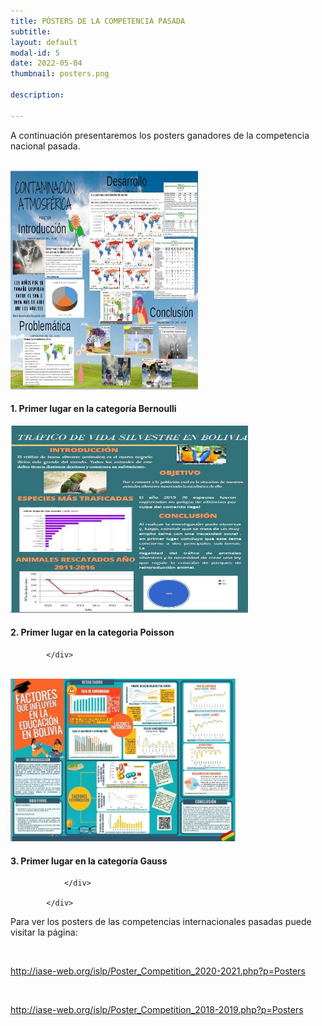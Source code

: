 ```yaml
---
title: PÓSTERS DE LA COMPETENCIA PASADA
subtitle: 
layout: default
modal-id: 5
date: 2022-05-04
thumbnail: posters.png

description: 

---
```


A continuación presentaremos los posters ganadores de la competencia nacional pasada.

<br>

 <div class="row text-left">
                <div class="col-md-6">
                    <img class="img-rounded img-responsibe" src="img/poster/1_Bernoulli_2020.jpg" alt="" width="300" height="350">
                    <h4 class="service-heading">1. Primer lugar en la categoría Bernoulli</h4>
                </div>
                <div class="col-md-6">
                    <img class="img-rounded img-responsibe" src="img/poster/1_Poisson_2020.jpg" alt="" width="380" height="300">
                    <h4 class="service-heading">2. Primer lugar en la categoria Poisson</h4>
                </div>
               
            </div>	
			
<br>

 <div class="row text-center">
                <div class="col-md-6">
                    <img class="img-rounded img-responsibe" src="img/poster/1_Gauss_2020.jpg" alt="" width="360" height="260">
                    <h4 class="service-heading">3. Primer lugar en la categoría Gauss</h4>
					
                </div>
               
            </div>


Para ver los posters de las competencias internacionales pasadas puede visitar la página: 

<br> 

<a href="http://iase-web.org/islp/Poster_Competition_2020-2021.php?p=Posters"> http://iase-web.org/islp/Poster_Competition_2020-2021.php?p=Posters </a>

<br> 

<a href="http://iase-web.org/islp/Poster_Competition_2018-2019.php?p=Posters"> http://iase-web.org/islp/Poster_Competition_2018-2019.php?p=Posters </a>


